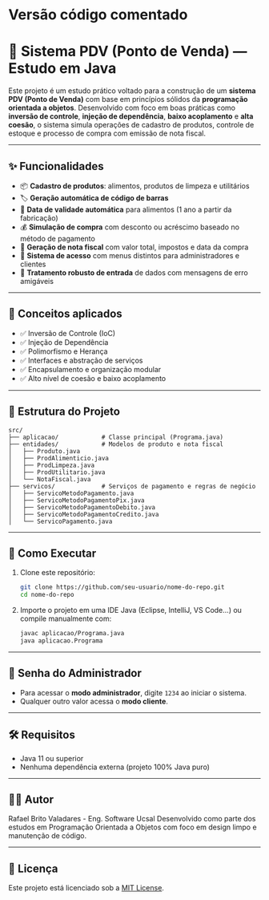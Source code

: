 # Versão código comentado
# 💼 Sistema PDV (Ponto de Venda) — Estudo em Java

Este projeto é um estudo prático voltado para a construção de um **sistema PDV (Ponto de Venda)** com base em princípios sólidos da **programação orientada a objetos**. Desenvolvido com foco em boas práticas como **inversão de controle**, **injeção de dependência**, **baixo acoplamento** e **alta coesão**, o sistema simula operações de cadastro de produtos, controle de estoque e processo de compra com emissão de nota fiscal.

---

## ✨ Funcionalidades

- 📦 **Cadastro de produtos**: alimentos, produtos de limpeza e utilitários  
- 🏷️ **Geração automática de código de barras**  
- 📅 **Data de validade automática** para alimentos (1 ano a partir da fabricação)  
- 💰 **Simulação de compra** com desconto ou acréscimo baseado no método de pagamento  
- 🧾 **Geração de nota fiscal** com valor total, impostos e data da compra  
- 🔐 **Sistema de acesso** com menus distintos para administradores e clientes  
- 🧮 **Tratamento robusto de entrada** de dados com mensagens de erro amigáveis  

---

## 🧠 Conceitos aplicados

- ✅ Inversão de Controle (IoC)  
- ✅ Injeção de Dependência  
- ✅ Polimorfismo e Herança  
- ✅ Interfaces e abstração de serviços  
- ✅ Encapsulamento e organização modular  
- ✅ Alto nível de coesão e baixo acoplamento  

---

## 📁 Estrutura do Projeto

```
src/
├── aplicacao/            # Classe principal (Programa.java)
├── entidades/            # Modelos de produto e nota fiscal
│   ├── Produto.java
│   ├── ProdAlimenticio.java
│   ├── ProdLimpeza.java
│   ├── ProdUtilitario.java
│   └── NotaFiscal.java
├── servicos/             # Serviços de pagamento e regras de negócio
│   ├── ServicoMetodoPagamento.java
│   ├── ServicoMetodoPagamentoPix.java
│   ├── ServicoMetodoPagamentoDebito.java
│   ├── ServicoMetodoPagamentoCredito.java
│   └── ServicoPagamento.java
```

---

## 🚀 Como Executar

1. Clone este repositório:
   ```bash
   git clone https://github.com/seu-usuario/nome-do-repo.git
   cd nome-do-repo
   ```

2. Importe o projeto em uma IDE Java (Eclipse, IntelliJ, VS Code...) ou compile manualmente com:
   ```bash
   javac aplicacao/Programa.java
   java aplicacao.Programa
   ```

---

## 🔐 Senha do Administrador

- Para acessar o **modo administrador**, digite `1234` ao iniciar o sistema.  
- Qualquer outro valor acessa o **modo cliente**.

---

## 🛠 Requisitos

- Java 11 ou superior  
- Nenhuma dependência externa (projeto 100% Java puro)  

---

## 🧑‍💻 Autor
Rafael Brito Valadares - Eng. Software Ucsal
Desenvolvido como parte dos estudos em Programação Orientada a Objetos com foco em design limpo e manutenção de código.

---

## 📄 Licença

Este projeto está licenciado sob a [MIT License](LICENSE).
